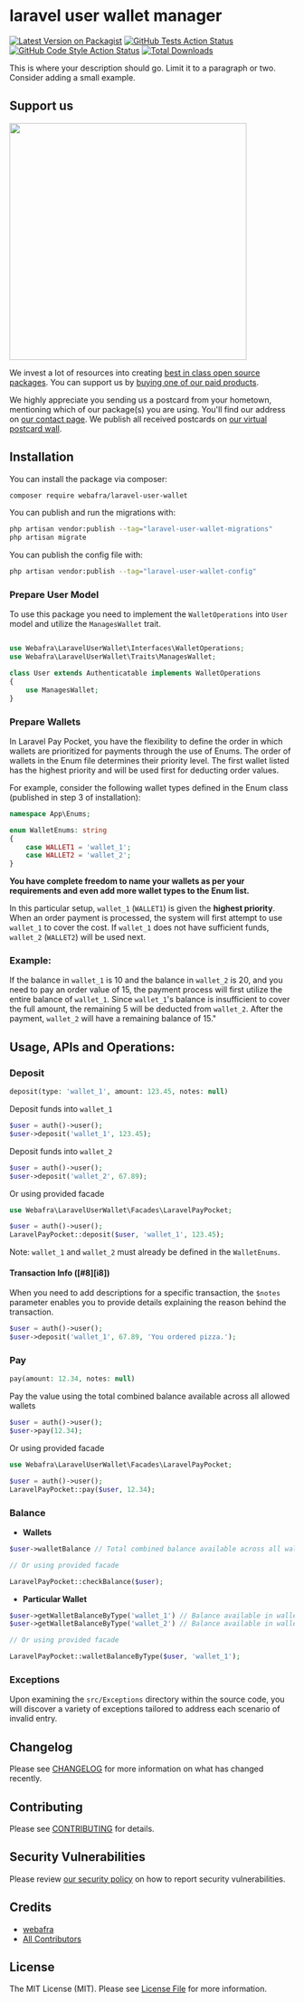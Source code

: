 # laravel user wallet manager

[![Latest Version on Packagist](https://img.shields.io/packagist/v/webafra/laravel-user-wallet.svg?style=flat-square)](https://packagist.org/packages/webafra/laravel-user-wallet)
[![GitHub Tests Action Status](https://img.shields.io/github/actions/workflow/status/webafra/laravel-user-wallet/run-tests.yml?branch=main&label=tests&style=flat-square)](https://github.com/webafra/laravel-user-wallet/actions?query=workflow%3Arun-tests+branch%3Amain)
[![GitHub Code Style Action Status](https://img.shields.io/github/actions/workflow/status/webafra/laravel-user-wallet/fix-php-code-style-issues.yml?branch=main&label=code%20style&style=flat-square)](https://github.com/webafra/laravel-user-wallet/actions?query=workflow%3A"Fix+PHP+code+style+issues"+branch%3Amain)
[![Total Downloads](https://img.shields.io/packagist/dt/webafra/laravel-user-wallet.svg?style=flat-square)](https://packagist.org/packages/webafra/laravel-user-wallet)

This is where your description should go. Limit it to a paragraph or two. Consider adding a small example.

## Support us

[<img src="https://github-ads.s3.eu-central-1.amazonaws.com/laravel-user-wallet.jpg?t=1" width="419px" />](https://spatie.be/github-ad-click/laravel-user-wallet)

We invest a lot of resources into creating [best in class open source packages](https://spatie.be/open-source). You can support us by [buying one of our paid products](https://spatie.be/open-source/support-us).

We highly appreciate you sending us a postcard from your hometown, mentioning which of our package(s) you are using. You'll find our address on [our contact page](https://spatie.be/about-us). We publish all received postcards on [our virtual postcard wall](https://spatie.be/open-source/postcards).

## Installation

You can install the package via composer:

```bash
composer require webafra/laravel-user-wallet
```

You can publish and run the migrations with:

```bash
php artisan vendor:publish --tag="laravel-user-wallet-migrations"
php artisan migrate
```

You can publish the config file with:

```bash
php artisan vendor:publish --tag="laravel-user-wallet-config"
```

### Prepare User Model

To use this package you need to implement the `WalletOperations` into `User` model and utilize the `ManagesWallet` trait.

```php

use Webafra\LaravelUserWallet\Interfaces\WalletOperations;
use Webafra\LaravelUserWallet\Traits\ManagesWallet;

class User extends Authenticatable implements WalletOperations
{
    use ManagesWallet;
}
```

### Prepare Wallets

In Laravel Pay Pocket, you have the flexibility to define the order in which wallets are prioritized for payments through the use of Enums. The order of wallets in the Enum file determines their priority level. The first wallet listed has the highest priority and will be used first for deducting order values.

For example, consider the following wallet types defined in the Enum class (published in step 3 of installation):

```php
namespace App\Enums;

enum WalletEnums: string
{
    case WALLET1 = 'wallet_1';
    case WALLET2 = 'wallet_2';
}

```

**You have complete freedom to name your wallets as per your requirements and even add more wallet types to the Enum list.**

In this particular setup, `wallet_1` (`WALLET1`) is given the **highest priority**. When an order payment is processed, the system will first attempt to use `wallet_1` to cover the cost. If `wallet_1` does not have sufficient funds, `wallet_2` (`WALLET2`) will be used next.

### Example:

If the balance in `wallet_1` is 10 and the balance in `wallet_2` is 20, and you need to pay an order value of 15, the payment process will first utilize the entire balance of `wallet_1`. Since `wallet_1`'s balance is insufficient to cover the full amount, the remaining 5 will be deducted from `wallet_2`. After the payment, `wallet_2` will have a remaining balance of 15."

## Usage, APIs and Operations:

### Deposit

```php
deposit(type: 'wallet_1', amount: 123.45, notes: null)
```

Deposit funds into `wallet_1`

```php
$user = auth()->user();
$user->deposit('wallet_1', 123.45);
```

Deposit funds into `wallet_2`

```php
$user = auth()->user();
$user->deposit('wallet_2', 67.89);
```

Or using provided facade

```php
use Webafra\LaravelUserWallet\Facades\LaravelPayPocket;

$user = auth()->user();
LaravelPayPocket::deposit($user, 'wallet_1', 123.45);

```

Note: `wallet_1` and `wallet_2` must already be defined in the `WalletEnums`.

#### Transaction Info ([#8][i8])

When you need to add descriptions for a specific transaction, the `$notes` parameter enables you to provide details explaining the reason behind the transaction.

```php
$user = auth()->user();
$user->deposit('wallet_1', 67.89, 'You ordered pizza.');
```

### Pay

```php
pay(amount: 12.34, notes: null)
```

Pay the value using the total combined balance available across all allowed wallets

```php
$user = auth()->user();
$user->pay(12.34);
```

Or using provided facade

```php
use Webafra\LaravelUserWallet\Facades\LaravelPayPocket;

$user = auth()->user();
LaravelPayPocket::pay($user, 12.34);
```

### Balance

-   **Wallets**

```php
$user->walletBalance // Total combined balance available across all wallets

// Or using provided facade

LaravelPayPocket::checkBalance($user);
```

-   **Particular Wallet**

```php
$user->getWalletBalanceByType('wallet_1') // Balance available in wallet_1
$user->getWalletBalanceByType('wallet_2') // Balance available in wallet_2

// Or using provided facade

LaravelPayPocket::walletBalanceByType($user, 'wallet_1');
```

### Exceptions

Upon examining the `src/Exceptions` directory within the source code,
you will discover a variety of exceptions tailored to address each scenario of invalid entry.


## Changelog

Please see [CHANGELOG](CHANGELOG.md) for more information on what has changed recently.

## Contributing

Please see [CONTRIBUTING](CONTRIBUTING.md) for details.

## Security Vulnerabilities

Please review [our security policy](../../security/policy) on how to report security vulnerabilities.

## Credits

- [webafra](https://github.com/webafra)
- [All Contributors](../../contributors)

## License

The MIT License (MIT). Please see [License File](LICENSE.md) for more information.
